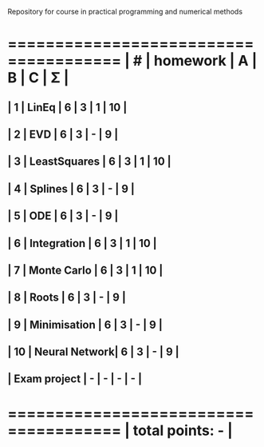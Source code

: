 Repository for course in practical programming and numerical methods


======================================
| #  | homework      | A | B | C | Σ   |
 ======================================
| 1  | LinEq         | 6 | 3 | 1 | 10  |
---------------------------------------
| 2  | EVD           | 6 | 3 | - |  9  |
---------------------------------------
| 3  | LeastSquares  | 6 | 3 | 1 | 10  |
---------------------------------------
| 4  | Splines       | 6 | 3 | - |  9  |
---------------------------------------
| 5  | ODE           | 6 | 3 | - |  9  |
---------------------------------------
| 6  | Integration   | 6 | 3 | 1 | 10  |
---------------------------------------
| 7  | Monte Carlo   | 6 | 3 | 1 | 10  |
---------------------------------------
| 8  | Roots         | 6 | 3 | - | 9   |
---------------------------------------
| 9  | Minimisation  | 6 | 3 | - | 9   |
---------------------------------------
| 10 | Neural Network| 6 | 3 | - | 9   |
---------------------------------------
| Exam project       | - | - | - | -   |
---------------------------------------
 ======================================
|                    total points: -  |
 ======================================

